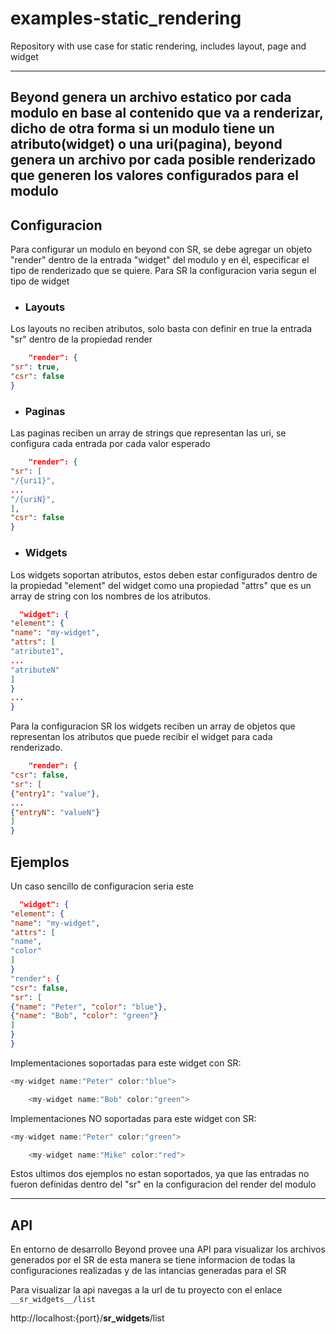 # examples-static_rendering

Repository with use case for static rendering, includes layout, page and widget

------------------------
Beyond genera un archivo estatico por cada modulo en base al contenido que va a renderizar, dicho de otra forma si un
modulo tiene un atributo(widget) o una uri(pagina), beyond genera un archivo por cada posible renderizado que generen
los valores configurados para el modulo
------------------------

## Configuracion

Para configurar un modulo en beyond con SR, se debe agregar un objeto "render"
dentro de la entrada "widget" del modulo y en él, especificar el tipo de renderizado que se quiere. Para SR la
configuracion varia segun el tipo de widget

- ### Layouts

Los layouts no reciben atributos, solo basta con definir en true la entrada "sr" dentro de la propiedad render

```json
    "render": {
"sr": true,
"csr": false
}
```

- ### Paginas

Las paginas reciben un array de strings que representan las uri, se configura cada entrada por cada valor esperado

```json
    "render": {
"sr": [
"/{uri1}",
...
"/{uriN}",
],
"csr": false
}
```

- ### Widgets

Los widgets soportan atributos, estos deben estar configurados dentro de la propiedad "element" del widget como una
propiedad "attrs" que es un array de string con los nombres de los atributos.

```json
  "widget": {
"element": {
"name": "my-widget",
"attrs": [
"atribute1",
...
"atributeN"
]
}
...
}
```

Para la configuracion SR los widgets reciben un array de objetos que representan los atributos que puede recibir el
widget para cada renderizado.

```json
    "render": {
"csr": false,
"sr": [
{"entry1": "value"},
...
{"entryN": "valueN"}
]
}
```

## Ejemplos

Un caso sencillo de configuracion seria este

```json
  "widget": {
"element": {
"name": "my-widget",
"attrs": [
"name",
"color"
]
}
"render": {
"csr": false,
"sr": [
{"name": "Peter", "color": "blue"},
{"name": "Bob", "color": "green"}
]
}
}
```

Implementaciones soportadas para este widget con SR:

```js
<my-widget name:"Peter" color:"blue">

    <my-widget name:"Bob" color:"green">
```

Implementaciones NO soportadas para este widget con SR:

```js
<my-widget name:"Peter" color:"green">

    <my-widget name:"Mike" color:"red">
```

Estos ultimos dos ejemplos no estan soportados, ya que las entradas no fueron definidas dentro del "sr"
en la configuracion del render del modulo

---------------------

## API

En entorno de desarrollo Beyond provee una API para visualizar los archivos generados por el SR de esta manera se tiene
informacion de todas la configuraciones realizadas y de las intancias generadas para el SR

Para visualizar la api navegas a la url de tu proyecto con el enlace `__sr_widgets__/list`

http://localhost:{port}/__sr_widgets__/list
